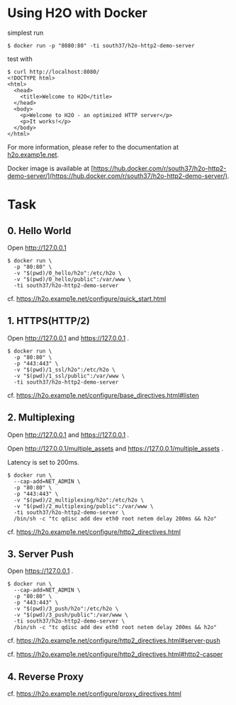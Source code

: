 # Using H2O with Docker

simplest run

```
$ docker run -p "8080:80" -ti south37/h2o-http2-demo-server
```

test with

```
$ curl http://localhost:8080/
<!DOCTYPE html>
<html>
  <head>
    <title>Welcome to H2O</title>
  </head>
  <body>
    <p>Welcome to H2O - an optimized HTTP server</p>
    <p>It works!</p>
  </body>
</html>
```

For more information, please refer to the documentation at [h2o.examp1e.net](https://h2o.examp1e.net/).

Docker image is available at [https://hub.docker.com/r/south37/h2o-http2-demo-server/](https://hub.docker.com/r/south37/h2o-http2-demo-server/).


# Task

## 0. Hello World
Open http://127.0.0.1

```
$ docker run \
  -p "80:80" \
  -v "$(pwd)/0_hello/h2o":/etc/h2o \
  -v "$(pwd)/0_hello/public":/var/www \
  -ti south37/h2o-http2-demo-server
```

cf. https://h2o.examp1e.net/configure/quick_start.html

## 1. HTTPS(HTTP/2)
Open http://127.0.0.1 and https://127.0.0.1 .

```
$ docker run \
  -p "80:80" \
  -p "443:443" \
  -v "$(pwd)/1_ssl/h2o":/etc/h2o \
  -v "$(pwd)/1_ssl/public":/var/www \
  -ti south37/h2o-http2-demo-server
```

cf. https://h2o.examp1e.net/configure/base_directives.html#listen

## 2. Multiplexing
Open http://127.0.0.1 and https://127.0.0.1 .

Open http://127.0.0.1/multiple_assets and https://127.0.0.1/multiple_assets .

Latency is set to 200ms.

```
$ docker run \
  --cap-add=NET_ADMIN \
  -p "80:80" \
  -p "443:443" \
  -v "$(pwd)/2_multiplexing/h2o":/etc/h2o \
  -v "$(pwd)/2_multiplexing/public":/var/www \
  -ti south37/h2o-http2-demo-server \
  /bin/sh -c "tc qdisc add dev eth0 root netem delay 200ms && h2o"
```

cf. https://h2o.examp1e.net/configure/http2_directives.html

## 3. Server Push
Open https://127.0.0.1 .

```
$ docker run \
  --cap-add=NET_ADMIN \
  -p "80:80" \
  -p "443:443" \
  -v "$(pwd)/3_push/h2o":/etc/h2o \
  -v "$(pwd)/3_push/public":/var/www \
  -ti south37/h2o-http2-demo-server \
  /bin/sh -c "tc qdisc add dev eth0 root netem delay 200ms && h2o"
```

cf. https://h2o.examp1e.net/configure/http2_directives.html#server-push

cf. https://h2o.examp1e.net/configure/http2_directives.html#http2-casper

## 4. Reverse Proxy
cf. https://h2o.examp1e.net/configure/proxy_directives.html
